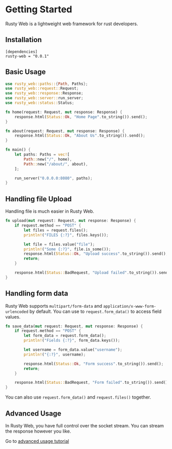 # Getting Started

Rusty Web is a lightweight web framework for rust developers.

## Installation

```
[dependencies]
rusty-web = "0.0.1"
```

## Basic Usage

```rust
use rusty_web::paths::{Path, Paths};
use rusty_web::request::Request;
use rusty_web::response::Response;
use rusty_web::server::run_server;
use rusty_web::status::Status;

fn home(request: Request, mut response: Response) {
    response.html(Status::Ok, "Home Page".to_string()).send();
}

fn about(request: Request, mut response: Response) {
    response.html(Status::Ok, "About Us".to_string()).send();
}

fn main() {
    let paths: Paths = vec![
        Path::new("/", home),
        Path::new("/about/", about),
    ];

    run_server("0.0.0.0:8080", paths);
}
```

## Handling file Upload

Handling file is much easier in Rusty Web.

```rust
fn upload(mut request: Request, mut response: Response) {
    if request.method == "POST" {
        let files = request.files();
        println!("FILES {:?}", files.keys());

        let file = files.value("file");
        println!("Some {:?}", file.is_some());
        response.html(Status::Ok, "Upload success".to_string()).send();
        return;
    }

    response.html(Status::BadRequest, "Upload failed".to_string()).send();
}
```

## Handling form data

Rusty Web supports `multipart/form-data` and `application/x-www-form-urlencoded` by default.
You can use to `request.form_data()` to access field values.

```rust
fn save_data(mut request: Request, mut response: Response) {
    if request.method == "POST" {
        let form_data = request.form_data();
        println!("Fields {:?}", form_data.keys());

        let username = form_data.value("username");
        println!("{:?}", username);

        response.html(Status::Ok, "Form success".to_string()).send();
        return;
    }

    response.html(Status::BadRequest, "Form failed".to_string()).send();
}
```

You can also use `request.form_data()` and `request.files()` together.

## Advanced Usage

In Rusty Web, you have full control over the socket stream. You can stream the response
however you like.

Go to [advanced usage tutorial](advanced/README.md)